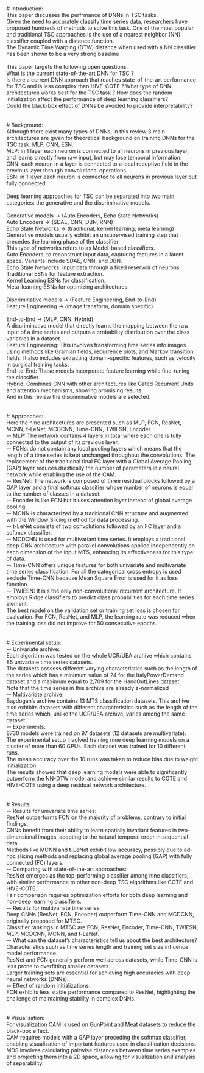<br/># Introduction:
<br/>This paper discusses the perfrmance of DNNs in TSC tasks. 
<br/>Given the need to accurately classify time series data, researchers have proposed hundreds of methods to solve this task. One of the most popular and traditional TSC approaches is the use of a nearest neighbor (NN) classifier coupled with a distance function. 
<br/>The Dynamic Time Warping (DTW) distance when used with a NN classifier has been shown to be a very strong baseline
<br/>
<br/>This paper targets the following open questions:
<br/>What is the current state-of-the-art DNN for TSC ?
<br/>Is there a current DNN approach that reaches state-of-the-art performance for TSC and is less complex than HIVE-COTE ? What type of DNN architectures works best for the TSC task ? How does the random initialization affect the performance of deep learning classifiers?
<br/>Could the black-box effect of DNNs be avoided to provide interpretability?
<br/>
<br/>
<br/># Background:
<br/>Although there exist many types of DNNs, in this review 3 main architectures are given for theoretical background on training DNNs for the TSC task: MLP, CNN, ESN.
<br/>MLP: in 1 layer each neuron is connected to all neurons in previous layer, and learns directly from raw input, but may lose temporal information. 
<br/>CNN: each neuron in a layer is connected to a local receptive field in the previous layer through convolutional operations. 
<br/>ESN: in 1 layer each neuron is connected to all neurons in previous layer but fully connected.
<br/>
<br/>Deep learning approaches for TSC can be separated into two main categories: the generative and the discriminative models.
<br/>
<br/>Generative models -> (Auto Encoders, Echo State Networks)
<br/>Auto Encoders -> (SDAE, CNN, DBN, RNN) 
<br/>Echo State Networks -> (traditional, kernel learning, meta learning)
<br/>Generative models usually exhibit an unsupervised training step that precedes the learning phase of the classifier.
<br/>This type of networks refers to as Model-based classifiers.
<br/>Auto Encoders: to reconstruct input data, capturing features in a latent space. Variants include SDAE, CNN, and DBN.
<br/>Echo State Networks: input data through a fixed reservoir of neurons:
<br/>Traditional ESNs for feature extraction.
<br/>Kernel Learning ESNs for classification.
<br/>Meta-learning ESNs for optimizing architectures.
<br/>
<br/>Discriminative models -> (Feature Engineering, End-to-End) 
<br/>Feature Engineering -> (image transform, domain specific)  
<br/>End-to-End -> (MLP, CNN, Hybrid)
<br/>A discriminative model that directly learns the mapping between the raw input of a time series and outputs a probability distribution over the class variables in a dataset.
<br/>Feature Engineering: This involves transforming time series into images using methods like Gramian fields, recurrence plots, and Markov transition fields. It also includes extracting domain-specific features, such as velocity in surgical training tasks.
<br/>End-to-End: These models incorporate feature learning while fine-tuning the classifier.
<br/>Hybrid: Combines CNN with other architectures like Gated Recurrent Units and attention mechanisms, showing promising results.
<br/>And in this review the discriminative models are selected.
<br/>
<br/>
<br/># Approaches:
<br/>Here the nine architectures are presented such as MLP, FCN, ResNet, MCNN, t-LeNet, MCDCNN, Time-CNN, TWIESN, Encoder.
<br/>-- MLP: The network contains 4 layers in total where each one is fully connected to the output of its previous layer.
<br/>-- FCNs: do not contain any local pooling layers which means that the length of a time series is kept unchanged throughout the convolutions. The replacement of the traditional final FC layer with a Global Average Pooling (GAP) layer reduces drastically the number of parameters in a neural network while enabling the use of the CAM. 
<br/>-- ResNet: The network is composed of three residual blocks followed by a GAP layer and a final softmax classifier whose number of neurons is equal to the number of classes in a dataset.
<br/>-- Encoder is like FCN but it uses attention layer instead of global average pooling.
<br/>-- MCNN is characterized by a traditional CNN structure and augmented with the Window Slicing method for data processing.
<br/>-- t-LeNet consists of two convolutions followed by an FC layer and a softmax classifier.
<br/>-- MCDCNN is used for multivariant time series. It employs a traditional deep CNN architecture with parallel convolutions applied independently on each dimension of the input MTS, enhancing its effectiveness for this type of data.
<br/>-- Time-CNN offers unique features for both univariate and multivariate time series classification. For all the categorical cross entropy is used exclude Time-CNN because Mean Square Error is used for it as loss function. 
<br/>-- TWIESN: It is s the only non-convolutional recurrent architecture. It employs Ridge classifiers to predict class probabilities for each time series element.
<br/>The best model on the validation set or training set loss is chosen for evaluation. For FCN, ResNet, and MLP, the learning rate was reduced when the training loss did not improve for 50 consecutive epochs.
<br/>
<br/>
<br/># Experimental setup:
<br/>-- Univariate archive:
<br/>Each algorithm was tested on the whole UCR/UEA archive which contains 85 univariate time series datasets. 
<br/>The datasets possess different varying characteristics such as the length of the series which has a minimum value of 24 for the ItalyPowerDemand dataset and a maximum equal to 2,709 for the HandOutLines dataset. 
<br/>Note that the time series in this archive are already z-normalized
<br/>-- Multivariate archive:
<br/>Baydogan’s archive contains 13 MTS classification datasets. This archive also exhibits datasets with different characteristics such as the length of the time series which, unlike the UCR/UEA archive, varies among the same dataset.
<br/>-- Experiments:
<br/>8730 models were trained on 97 datasets (12 datasets are multivariate). 
<br/>The experimental setup involved training nine deep learning models on a cluster of more than 60 GPUs. Each dataset was trained for 10 different runs. 
<br/>The mean accuracy over the 10 runs was taken to reduce bias due to weight initialization. 
<br/>The results showed that deep learning models were able to significantly outperform the NN-DTW model and achieve similar results to COTE and HIVE-COTE using a deep residual network architecture.
<br/>
<br/>
<br/># Results:
<br/>-- Results for univariate time series:
<br/>ResNet outperforms FCN on the majority of problems, contrary to initial findings.
<br/>CNNs benefit from their ability to learn spatially invariant features in two-dimensional images, adapting to the natural temporal order in sequential data.
<br/>Methods like MCNN and t-LeNet exhibit low accuracy, possibly due to ad-hoc slicing methods and replacing global average pooling (GAP) with fully connected (FC) layers.
<br/>-- Comparing with state-of-the-art approaches:
<br/>ResNet emerges as the top-performing classifier among nine classifiers, with similar performance to other non-deep TSC algorithms like COTE and HIVE-COTE.
<br/>Fair comparison requires optimization efforts for both deep learning and non-deep learning classifiers.
<br/>-- Results for multivariate time series:
<br/>Deep CNNs (ResNet, FCN, Encoder) outperform Time-CNN and MCDCNN, originally proposed for MTSC.
<br/>Classifier rankings in MTSC are FCN, ResNet, Encoder, Time-CNN, TWIESN, MLP, MCDCNN, MCNN, and t-LeNet.
<br/>-- What can the dataset’s characteristics tell us about the best architecture?
<br/>Characteristics such as time series length and training set size influence model performance.
<br/>ResNet and FCN generally perform well across datasets, while Time-CNN is less prone to overfitting smaller datasets.
<br/>Larger training sets are essential for achieving high accuracies with deep neural networks (DNNs).
<br/>-- Effect of random initializations:
<br/>FCN exhibits less stable performance compared to ResNet, highlighting the challenge of maintaining stability in complex DNNs.
<br/>
<br/>
<br/># Visualisation:
<br/>For visualization CAM is used on GunPoint and Meat datasets to reduce the black-box effect.
<br/>CAM requires models with a GAP layer preceding the softmax classifier, enabling visualization of important features used in classification decisions.
<br/>MDS involves calculating pairwise distances between time series examples and projecting them into a 2D space, allowing for visualization and analysis of separability.
